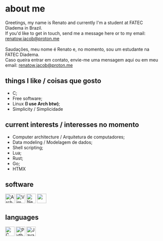 # about me
Greetings, my name is Renato and currently I'm a student at FATEC Diadema in
Brazil.<br>
If you'd like to get in touch, send me a message here or to my email:
renatow.jacob@proton.me<br><br>
Saudações, meu nome é Renato e, no momento, sou um estudante na FATEC Diadema.
<br>
Caso queira entrar em contato, envie-me uma mensagem aqui ou em meu email:
renatow.jacob@proton.me

## things I like / coisas que gosto
- C;<br>
- Free software;<br>
- Linux **(I use Arch btw)**;<br>
- Simplicity / Simplicidade

## current interests / interesses no momento
- Computer architecture / Arquitetura de computadores;<br>
- Data modeling / Modelagem de dados;<br>
- Shell scripting;<br>
- Lua;<br>
- Rust;<br>
- Go;<br>
- HTMX

## software
<a href="https://archlinux.org"><img height="30px" src="https://upload.wikimedia.org/wikipedia/commons/1/13/Arch_Linux_%22Crystal%22_icon.svg" alt="Arch Linux"></a>
<a href="https://www.vim.org"><img height="30px" src="https://cdn.jsdelivr.net/gh/devicons/devicon/icons/vim/vim-original.svg" alt="Vim text editor"></a>
<a href="https://neovim.io"><img height="30px" src="https://upload.wikimedia.org/wikipedia/commons/thumb/3/3a/Neovim-mark.svg/800px-Neovim-mark.svg.png" alt="Neovim text editor"></a>
<a href="https://dwm.suckless.org"><img height="30px" src="https://dwm.suckless.org/dwm.svg"></a>

## languages
<img height="30px" src="https://cdn.jsdelivr.net/gh/devicons/devicon/icons/c/c-original.svg" alt="C Language"> <img height="30px" src="https://cdn.jsdelivr.net/gh/devicons/devicon/icons/python/python-original.svg" alt="Python"> <img height="30px" src="https://cdn.jsdelivr.net/gh/devicons/devicon/icons/javascript/javascript-original.svg" alt="Javascript">
